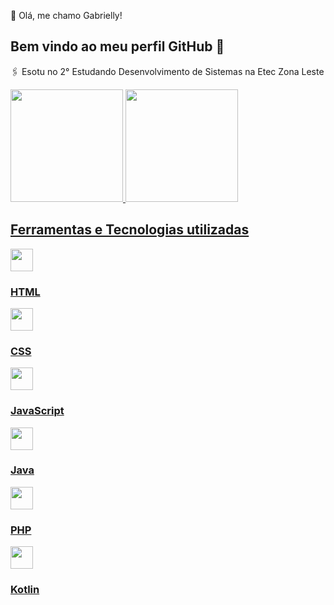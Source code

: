  💙 Olá, me chamo Gabrielly! 
## Bem vindo ao meu perfil GitHub 👋

🖇️ Esotu no 2° Estudando Desenvolvimento de Sistemas na Etec Zona Leste

<div>
<a href="https://github.com/seu-usuário-aqui">
<img loading="lazy" height="180em" src="https://github-readme-stats.vercel.app/api/top-langs/?username=Gabr1ell1&layout=compact&langs_count=7&theme=dracula"/>
<img loading="lazy" height="180em" src="https://github-readme-stats.vercel.app/api?username=Gabr1ell1&show_icons=true&theme=dracula&include_all_commits=true&count_private=true"/>
</div>


## Ferramentas e Tecnologias utilizadas

<div>
            <img src="https://cdn.jsdelivr.net/gh/devicons/devicon@latest/icons/html5/html5-plain-wordmark.svg" width="36" height="36" />
 <h3>HTML</h3>     
            <img src="https://cdn.jsdelivr.net/gh/devicons/devicon@latest/icons/css3/css3-plain-wordmark.svg" width="36" height="36"/> 
 <h3>CSS</h3>     
            <img src="https://cdn.jsdelivr.net/gh/devicons/devicon@latest/icons/javascript/javascript-original.svg" width="36" height="36"/>
 <h3>JavaScript</h3>
            <img src="https://cdn.jsdelivr.net/gh/devicons/devicon@latest/icons/java/java-original-wordmark.svg" width="36" height="36"/> 
 <h3>Java</h3>
            <img src="https://cdn.jsdelivr.net/gh/devicons/devicon@latest/icons/php/php-plain.svg" width="36" height="36"/>
 <h3>PHP</h3>
            <img src="https://cdn.jsdelivr.net/gh/devicons/devicon@latest/icons/kotlin/kotlin-plain.svg" width="36" height="36"/>
 <h3>Kotlin</h3>
          
</div>



